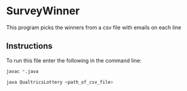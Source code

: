 # SurveyWinner
This program picks the winners from a csv file with emails on each line
## Instructions
To run this file enter the following in the command line:
```bash
javac *.java
```
```bash
java QualtricsLottery <path_of_csv_file>
```
